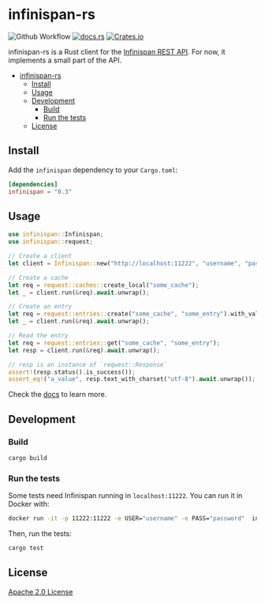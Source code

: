 # infinispan-rs

![Github
Workflow](https://github.com/kuadrant/infinispan-rs/workflows/Infinispan-rs/badge.svg)
[![docs.rs](https://docs.rs/infinispan/badge.svg)](https://docs.rs/infinispan)
[![Crates.io](https://img.shields.io/crates/v/infinispan)](https://crates.io/crates/infinispan)

infinispan-rs is a Rust client for the [Infinispan REST
API](https://infinispan.org/docs/stable/titles/rest/rest.html). For now, it
implements a small part of the API.

- [infinispan-rs](#infinispan-rs)
  - [Install](#install)
  - [Usage](#usage)
  - [Development](#development)
    - [Build](#build)
    - [Run the tests](#run-the-tests)
  - [License](#license)

## Install

Add the `infinispan` dependency to your `Cargo.toml`:
```toml
[dependencies]
infinispan = "0.3"
```

## Usage

```rust
use infinispan::Infinispan;
use infinispan::request;

// Create a client
let client = Infinispan::new("http://localhost:11222", "username", "password");

// Create a cache
let req = request::caches::create_local("some_cache");
let _ = client.run(&req).await.unwrap();

// Create an entry
let req = request::entries::create("some_cache", "some_entry").with_value("a_value".into());
let _ = client.run(&req).await.unwrap();

// Read the entry
let req = request::entries::get("some_cache", "some_entry");
let resp = client.run(&req).await.unwrap();

// resp is an instance of `reqwest::Response`
assert!(resp.status().is_success());
assert_eq!("a_value", resp.text_with_charset("utf-8").await.unwrap());
```

Check the [docs](https://docs.rs/infinispan) to learn more.

## Development

### Build

```bash
cargo build
```

### Run the tests

Some tests need Infinispan running in `localhost:11222`. You can run it in
Docker with:
```bash
docker run -it -p 11222:11222 -e USER="username" -e PASS="password"  infinispan/server:11.0.9.Final
```

Then, run the tests:

```bash
cargo test
```

## License

[Apache 2.0 License](LICENSE)
